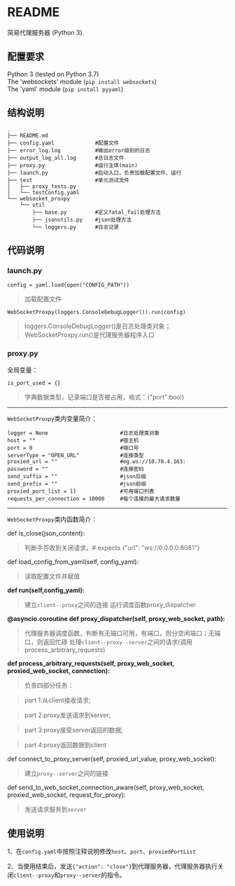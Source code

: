 # README
简易代理服务器 (Python 3).

## 配置要求

Python 3 (tested on Python 3.7)  
The 'websockets' module (`pip install websockets`)  
The 'yaml' module (`pip install pyyaml`)  

## 结构说明

```
.
├── README.md
├── config.yaml             #配置文件
├── error_log.log           #输出error级别的日志
├── output_log_all.log      #总日志文件
├── proxy.py                #运行主体(main)
├── launch.py               #启动入口，负责加载配置文件、运行
├── test                    #单元测试文件
│   ├── proxy_tests.py      
│   └── testConfig.yaml
└── websocket_proxpy        
    └── util                
        ├── base.py         #定义fatal_fail处理方法
        ├── jsonutils.py    #json处理方法
        └── loggers.py      #日志记录
```

## 代码说明
### launch.py

`config = yaml.load(open("CONFIG_PATH")) `
>加载配置文件

`WebSocketProxpy(loggers.ConsoleDebugLogger()).run(config)`
>loggers.ConsoleDebugLogger()是日志处理类对象；WebSocketProxpy.run()是代理服务器程序入口

### proxy.py
全局变量：

`is_port_used = {}`

>字典数据类型，记录端口是否被占用，格式：{"port":bool}

-------

`WebSocketProxpy`类内变量简介：
```
logger = None                       #日志处理类对象
host = ""                           #宿主机
port = 0                            #端口号
serverType = "OPEN_URL"             #连接类型
proxied_url = ""                    #eg.ws://10.78.4.163:    
password = ""                       #连接密码
send_suffix = ""                    #json后缀
send_prefix = ""                    #json前缀
proxied_port_list = []              #可用端口列表
requests_per_connection = 10000     #每个连接的最大请求数量
```

-------

`WebSocketProxpy`类内函数简介：

def is_close(json_content):
> 判断手否收到关闭请求，# expects {"url": "ws://0.0.0.0:8081"}

def load_config_from_yaml(self, config_yaml):
> 读取配置文件并赋值

**def run(self,config_yaml):**
> 建立`client--proxy`之间的连接 
> 运行调度函数proxy_dispatcher

**@asyncio.coroutine
def proxy_dispatcher(self, proxy_web_socket, path):**
> 代理服务器调度函数，判断有无端口可用，有端口，则分空闲端口；无端口，则返回忙碌
> 处理`client--proxy--server`之间的请求(调用process_arbitrary_requests)

**def process_arbitrary_requests(self, proxy_web_socket, proxied_web_socket, connection):**
> 负责四部分任务：

> part 1:从client接收请求;

>part 2:proxy发送请求到server;

>part 3:proxy接受server返回的数据;

>part 4:proxy返回数据到client


def connect_to_proxy_server(self, proxied_url_value, proxy_web_socket):
> 建立`proxy--server`之间的链接

def send_to_web_socket_connection_aware(self, proxy_web_socket, proxied_web_socket, request_for_proxy):
> 发送请求服务到`server`



## 使用说明
1、在`config.yaml`中按照注释说明修改`host`、`port`、`proxiedPortList`

2、当使用结束后，发送`{"action": "close"}`到代理服务器，代理服务器执行关闭`client--proxy`和`proxy--server`的指令。

